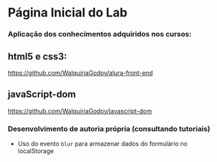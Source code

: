 # Página Inicial do Lab 

### Aplicação dos conhecimentos adquiridos nos cursos:

## html5 e css3:

https://github.com/WalquiriaGodoy/alura-front-end

## javaScript-dom

https://github.com/WalquiriaGodoy/javascript-dom

### Desenvolvimento de autoria própria (consultando tutoriais)
- Uso do evento `blur` para armazenar dados do formulário no localStorage